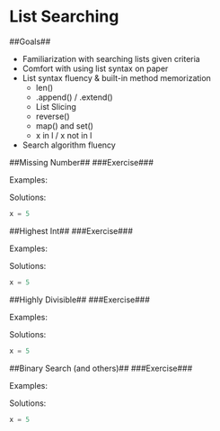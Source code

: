 List Searching
==============
##Goals##

* Familiarization with searching lists given criteria
* Comfort with using list syntax on paper
* List syntax fluency & built-in method memorization
	* len()
	* .append() / .extend()
	* List Slicing
	* reverse()
	* map() and set()
	* x in l / x not in l
* Search algorithm fluency


##Missing Number##
###Exercise###

Examples:

Solutions:  
```python
x = 5
```

##Highest Int##
###Exercise###

Examples:

Solutions:  
```python
x = 5
```

##Highly Divisible##
###Exercise###

Examples:

Solutions:  
```python
x = 5
```

##Binary Search (and others)##
###Exercise###

Examples:

Solutions:  
```python
x = 5
```


